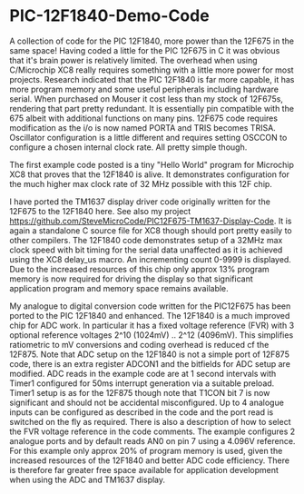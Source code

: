 # PIC-12F1840-Demo-Code
A collection of code for the PIC 12F1840, more power than the 12F675 in the same space!
Having coded a little for the PIC 12F675 in C it was obvious that it's brain power is relatively limited.
The overhead when using C/Microchip XC8 really requires something with a little more power for most projects.
Research indicated that the PIC 12F1840 is far more capable, it has more program memory and
some useful peripherals including hardware serial. When purchased on Mouser it cost less than my 
stock of 12F675s, rendering that part pretty redundant. It is essentially pin compatible with the 675 albeit
with additional functions on many pins. 12F675 code requires modification as the i/o is now named PORTA and 
TRIS becomes TRISA. Oscillator configuration is a little different and requires setting OSCCON to configure
a chosen internal clock rate. All pretty simple though.

The first example code posted is a tiny "Hello World" program for Microchip XC8 that proves that the 12F1840 is alive. 
It demonstrates configuration for the much higher max clock rate of 32 MHz possible with this 12F chip.

I have ported the TM1637 display driver code originally written for the 12F675
to the 12F1840 here. See also my project https://github.com/SteveMicroCode/PIC12F675-TM1637-Display-Code.
It is again a standalone C source file for XC8 though should port pretty easily to other compilers.
The 12F1840 code demonstrates setup of a 32MHz max clock speed with bit timing for the serial data
unaffected as it is achieved using the XC8 delay_us macro. An incrementing count 0-9999 is displayed. Due 
to the increased resources of this chip only approx 13% program memory is now required for driving the display 
so that significant application program and memory space remains available.

My analogue to digital conversion code written for the PIC12F675 has been ported to the PIC 12F1840 and enhanced.
The 12F1840 is a much improved chip for ADC work. In particular it has a fixed voltage reference (FVR) with 3 
optional reference voltages 2^10 (1024mV) .. 2^12 (4096mV). This simplifies ratiometric to mV conversions and coding
overhead is reduced cf the 12F875. Note that ADC setup on the 12F1840 is not a simple port of 12F875 code, there
is an extra register ADCON1 and the bitfields for ADC setup are modified. ADC reads in the example code are
at 1 second intervals with Timer1 configured for 50ms interrupt generation via a suitable preload. Timer1 setup
is as for the 12F875 though note that T1CON bit 7 is now significant and should not be accidental misconfigured.
Up to 4 analogue inputs can be configured as described in the code and the port read is switched on the fly as 
required. There is also a description of how to select the FVR voltage reference in the code comments. The example
configures 2 analogue ports and by default reads AN0 on pin 7 using a 4.096V reference. For this example only
approx 20% of program memory is used, given the increased resources of the 12F1840 and better ADC code efficiency.
There is therefore far greater free space available for application development when using the ADC and TM1637 display.
